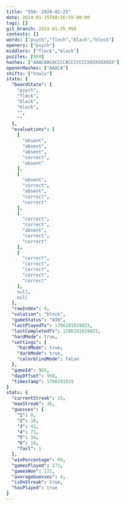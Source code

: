 ```yaml
---
title: "950: 2024-01-25"
date: 2024-01-25T08:56:59-08:00
tags: []
git_branch: 2024-01-25_950
contests: []
words: ["psych","fleck","black","block"]
openers: ["psych"]
middlers: ["fleck","black"]
puzzles: [950]
hashes: ["AAACAACACCCCACCCCCCCXXXXXXXXXX"]
openerHashes: ["AAACA"]
shifts: ["hswlu"]
state: {
  "boardState": [
    "psych",
    "fleck",
    "black",
    "block",
    "",
    ""
  ],
  "evaluations": [
    [
      "absent",
      "absent",
      "absent",
      "correct",
      "absent"
    ],
    [
      "absent",
      "correct",
      "absent",
      "correct",
      "correct"
    ],
    [
      "correct",
      "correct",
      "absent",
      "correct",
      "correct"
    ],
    [
      "correct",
      "correct",
      "correct",
      "correct",
      "correct"
    ],
    null,
    null
  ],
  "rowIndex": 4,
  "solution": "block",
  "gameStatus": "WIN",
  "lastPlayedTs": 1706201819023,
  "lastCompletedTs": 1706201819023,
  "hardMode": true,
  "settings": {
    "hardMode": true,
    "darkMode": true,
    "colorblindMode": false
  },
  "gameId": 905,
  "dayOffset": 950,
  "timestamp": 1706201819
}
stats: {
  "currentStreak": 15,
  "maxStreak": 36,
  "guesses": {
    "1": 0,
    "2": 10,
    "3": 41,
    "4": 71,
    "5": 34,
    "6": 16,
    "fail": 1
  },
  "winPercentage": 99,
  "gamesPlayed": 173,
  "gamesWon": 172,
  "averageGuesses": 4,
  "isOnStreak": true,
  "hasPlayed": true
}
---
```

<!-- more -->
